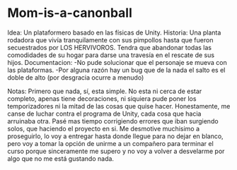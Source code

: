 # Mom-is-a-canonball
 Idea: Un plataformero basado en las físicas de Unity.
 Historia: Una planta rodadora que vivía tranquilamente con sus pimpollos hasta que fueron secuestrados por LOS HERVIVOROS.
 Tendra que abandonar todas las comodidades de su hogar para darse una travesía en el rescate de sus hijos.
 Documentacion:
 -No pude solucionar que el personaje se mueva con las plataformas.
 -Por alguna razón hay un bug que de la nada el salto es el doble de alto (por desgracia ocurre a menudo)
 
 Notas: Primero que nada, sí, esta simple. No esta ni cerca de estar completo, apenas tiene decoraciones, ni siquiera pude
 poner los temporizadores ni la mitad de las cosas que quise hacer. Honestamente, me canse de luchar contra el programa
 de Unity, cada cosa que hacia arruinaba otra. Pasé mas tiempo corrigiendo errores que iban surgiendo solos, que haciendo el
 proyecto en si.
 Me desmotive muchisimo a proseguirlo, lo voy a entregar hasta donde llegue para no dejar en blanco, pero voy a tomar la
 opción de unirme a un compañero para terminar el curso porque sinceramente me supero y no voy a volver a desvelarme por algo
 que no me está gustando nada.
